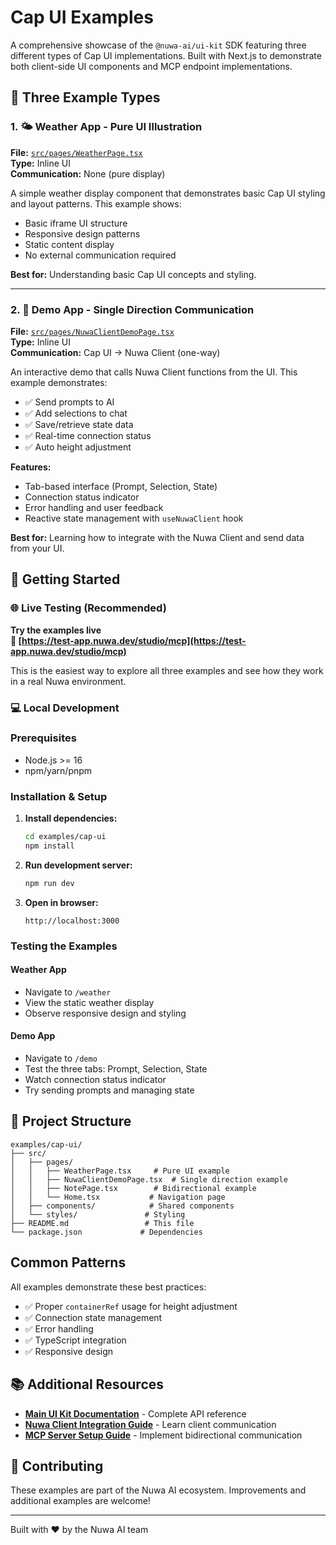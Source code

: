 # Cap UI Examples

A comprehensive showcase of the `@nuwa-ai/ui-kit` SDK featuring three different types of Cap UI implementations. Built with Next.js to demonstrate both client-side UI components and MCP endpoint implementations.

## 🌟 Three Example Types

### 1. 🌤️ **Weather App** - Pure UI Illustration
**File:** [`src/pages/WeatherPage.tsx`](./src/pages/WeatherPage.tsx)  
**Type:** Inline UI  
**Communication:** None (pure display)

A simple weather display component that demonstrates basic Cap UI styling and layout patterns. This example shows:
- Basic iframe UI structure
- Responsive design patterns
- Static content display
- No external communication required

**Best for:** Understanding basic Cap UI concepts and styling.

---

### 2. 💬 **Demo App** - Single Direction Communication
**File:** [`src/pages/NuwaClientDemoPage.tsx`](./src/pages/NuwaClientDemoPage.tsx)  
**Type:** Inline UI  
**Communication:** Cap UI → Nuwa Client (one-way)

An interactive demo that calls Nuwa Client functions from the UI. This example demonstrates:
- ✅ Send prompts to AI
- ✅ Add selections to chat
- ✅ Save/retrieve state data
- ✅ Real-time connection status
- ✅ Auto height adjustment

**Features:**
- Tab-based interface (Prompt, Selection, State)
- Connection status indicator
- Error handling and user feedback
- Reactive state management with `useNuwaClient` hook

**Best for:** Learning how to integrate with the Nuwa Client and send data from your UI.

## 🚀 Getting Started

### 🌐 Live Testing (Recommended)

**Try the examples live**  
**🔗 [https://test-app.nuwa.dev/studio/mcp](https://test-app.nuwa.dev/studio/mcp)**

This is the easiest way to explore all three examples and see how they work in a real Nuwa environment.

### 💻 Local Development

### Prerequisites
- Node.js >= 16
- npm/yarn/pnpm

### Installation & Setup

1. **Install dependencies:**
   ```bash
   cd examples/cap-ui
   npm install
   ```

2. **Run development server:**
   ```bash
   npm run dev
   ```

3. **Open in browser:**
   ```
   http://localhost:3000
   ```

### Testing the Examples

#### Weather App
- Navigate to `/weather`
- View the static weather display
- Observe responsive design and styling

#### Demo App  
- Navigate to `/demo`
- Test the three tabs: Prompt, Selection, State
- Watch connection status indicator
- Try sending prompts and managing state

## 📁 Project Structure

```
examples/cap-ui/
├── src/
│   ├── pages/
│   │   ├── WeatherPage.tsx     # Pure UI example
│   │   ├── NuwaClientDemoPage.tsx  # Single direction example  
│   │   ├── NotePage.tsx        # Bidirectional example
│   │   └── Home.tsx           # Navigation page
│   ├── components/            # Shared components
│   └── styles/               # Styling
├── README.md                 # This file
└── package.json             # Dependencies
```

##  Common Patterns

All examples demonstrate these best practices:
- ✅ Proper `containerRef` usage for height adjustment
- ✅ Connection state management
- ✅ Error handling
- ✅ TypeScript integration
- ✅ Responsive design

## 📚 Additional Resources

- **[Main UI Kit Documentation](../../packages/ui-kit/README.md)** - Complete API reference
- **[Nuwa Client Integration Guide](../../packages/ui-kit/README.md#-nuwa-client-integration)** - Learn client communication
- **[MCP Server Setup Guide](../../packages/ui-kit/README.md#-mcp-tool-exposure)** - Implement bidirectional communication

## 🤝 Contributing

These examples are part of the Nuwa AI ecosystem. Improvements and additional examples are welcome!

---

Built with ❤️ by the Nuwa AI team